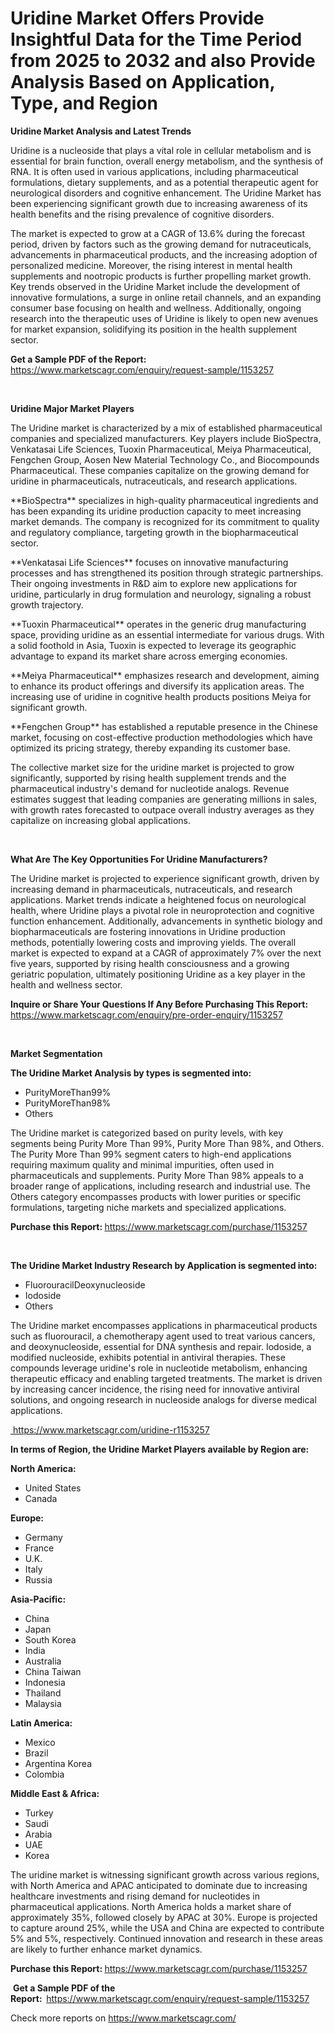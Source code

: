 <p><h1>Uridine Market Offers Provide Insightful Data for the Time Period from 2025 to 2032 and also Provide Analysis Based on Application, Type, and Region</h1></p><p><strong>Uridine Market Analysis and Latest Trends</strong></p>
<p><p>Uridine is a nucleoside that plays a vital role in cellular metabolism and is essential for brain function, overall energy metabolism, and the synthesis of RNA. It is often used in various applications, including pharmaceutical formulations, dietary supplements, and as a potential therapeutic agent for neurological disorders and cognitive enhancement. The Uridine Market has been experiencing significant growth due to increasing awareness of its health benefits and the rising prevalence of cognitive disorders.</p><p>The market is expected to grow at a CAGR of 13.6% during the forecast period, driven by factors such as the growing demand for nutraceuticals, advancements in pharmaceutical products, and the increasing adoption of personalized medicine. Moreover, the rising interest in mental health supplements and nootropic products is further propelling market growth. Key trends observed in the Uridine Market include the development of innovative formulations, a surge in online retail channels, and an expanding consumer base focusing on health and wellness. Additionally, ongoing research into the therapeutic uses of Uridine is likely to open new avenues for market expansion, solidifying its position in the health supplement sector.</p></p>
<p><strong>Get a Sample PDF of the Report:&nbsp;</strong> <a href="https://www.marketscagr.com/enquiry/request-sample/1153257?utm_campaign=2468&utm_medium=2&utm_source=Github&utm_content=ia&utm_term=31032025&utm_id=uridine">https://www.marketscagr.com/enquiry/request-sample/1153257</a></p>
<p>&nbsp;</p>
<p><strong>Uridine Major Market Players</strong></p>
<p><p>The Uridine market is characterized by a mix of established pharmaceutical companies and specialized manufacturers. Key players include BioSpectra, Venkatasai Life Sciences, Tuoxin Pharmaceutical, Meiya Pharmaceutical, Fengchen Group, Aosen New Material Technology Co., and Biocompounds Pharmaceutical. These companies capitalize on the growing demand for uridine in pharmaceuticals, nutraceuticals, and research applications.</p><p>**BioSpectra** specializes in high-quality pharmaceutical ingredients and has been expanding its uridine production capacity to meet increasing market demands. The company is recognized for its commitment to quality and regulatory compliance, targeting growth in the biopharmaceutical sector.</p><p>**Venkatasai Life Sciences** focuses on innovative manufacturing processes and has strengthened its position through strategic partnerships. Their ongoing investments in R&D aim to explore new applications for uridine, particularly in drug formulation and neurology, signaling a robust growth trajectory.</p><p>**Tuoxin Pharmaceutical** operates in the generic drug manufacturing space, providing uridine as an essential intermediate for various drugs. With a solid foothold in Asia, Tuoxin is expected to leverage its geographic advantage to expand its market share across emerging economies.</p><p>**Meiya Pharmaceutical** emphasizes research and development, aiming to enhance its product offerings and diversify its application areas. The increasing use of uridine in cognitive health products positions Meiya for significant growth.</p><p>**Fengchen Group** has established a reputable presence in the Chinese market, focusing on cost-effective production methodologies which have optimized its pricing strategy, thereby expanding its customer base.</p><p>The collective market size for the uridine market is projected to grow significantly, supported by rising health supplement trends and the pharmaceutical industry's demand for nucleotide analogs. Revenue estimates suggest that leading companies are generating millions in sales, with growth rates forecasted to outpace overall industry averages as they capitalize on increasing global applications.</p></p>
<p>&nbsp;</p>
<p><strong>What Are The Key Opportunities For Uridine Manufacturers?</strong></p>
<p><p>The Uridine market is projected to experience significant growth, driven by increasing demand in pharmaceuticals, nutraceuticals, and research applications. Market trends indicate a heightened focus on neurological health, where Uridine plays a pivotal role in neuroprotection and cognitive function enhancement. Additionally, advancements in synthetic biology and biopharmaceuticals are fostering innovations in Uridine production methods, potentially lowering costs and improving yields. The overall market is expected to expand at a CAGR of approximately 7% over the next five years, supported by rising health consciousness and a growing geriatric population, ultimately positioning Uridine as a key player in the health and wellness sector.</p></p>
<p><strong>Inquire or Share Your Questions If Any Before Purchasing This Report:</strong> <a href="https://www.marketscagr.com/enquiry/pre-order-enquiry/1153257?utm_campaign=2468&utm_medium=2&utm_source=Github&utm_content=ia&utm_term=31032025&utm_id=uridine">https://www.marketscagr.com/enquiry/pre-order-enquiry/1153257</a></p>
<p>&nbsp;</p>
<p><strong>Market Segmentation</strong></p>
<p><strong>The Uridine Market Analysis by types is segmented into:</strong></p>
<p><ul><li>PurityMoreThan99%</li><li>PurityMoreThan98%</li><li>Others</li></ul></p>
<p><p>The Uridine market is categorized based on purity levels, with key segments being Purity More Than 99%, Purity More Than 98%, and Others. The Purity More Than 99% segment caters to high-end applications requiring maximum quality and minimal impurities, often used in pharmaceuticals and supplements. Purity More Than 98% appeals to a broader range of applications, including research and industrial use. The Others category encompasses products with lower purities or specific formulations, targeting niche markets and specialized applications.</p></p>
<p><strong>Purchase this Report:&nbsp;</strong><a href="https://www.marketscagr.com/purchase/1153257?utm_campaign=2468&utm_medium=2&utm_source=Github&utm_content=ia&utm_term=31032025&utm_id=uridine">https://www.marketscagr.com/purchase/1153257</a></p>
<p>&nbsp;</p>
<p><strong>The Uridine Market Industry Research by Application is segmented into:</strong></p>
<p><ul><li>FluorouracilDeoxynucleoside</li><li>Iodoside</li><li>Others</li></ul></p>
<p><p>The Uridine market encompasses applications in pharmaceutical products such as fluorouracil, a chemotherapy agent used to treat various cancers, and deoxynucleoside, essential for DNA synthesis and repair. Iodoside, a modified nucleoside, exhibits potential in antiviral therapies. These compounds leverage uridine's role in nucleotide metabolism, enhancing therapeutic efficacy and enabling targeted treatments. The market is driven by increasing cancer incidence, the rising need for innovative antiviral solutions, and ongoing research in nucleoside analogs for diverse medical applications.</p></p>
<p><a href="https://www.marketscagr.com/uridine-r1153257?utm_campaign=2468&utm_medium=2&utm_source=Github&utm_content=ia&utm_term=31032025&utm_id=uridine">&nbsp;https://www.marketscagr.com/uridine-r1153257</a></p>
<p><strong>In terms of Region, the Uridine Market Players available by Region are:</strong></p>
<p>
    <p> <strong> North America: </strong>
        <ul>
            <li>United States</li>
            <li>Canada</li>
        </ul>
        </p> 
    <p> <strong> Europe: </strong>
        <ul>
            <li>Germany</li>
            <li>France</li>
            <li>U.K.</li>
            <li>Italy</li>
            <li>Russia</li>
        </ul>
        </p> 
    <p> <strong> Asia-Pacific: </strong>
        <ul>
            <li>China</li>
            <li>Japan</li>
            <li>South Korea</li>
            <li>India</li>
            <li>Australia</li>
            <li>China Taiwan</li>
            <li>Indonesia</li>
            <li>Thailand</li>
            <li>Malaysia</li>
        </ul>
        </p> 
    <p> <strong> Latin America: </strong>
        <ul>
            <li>Mexico</li>
            <li>Brazil</li>
            <li>Argentina Korea</li>
            <li>Colombia</li>
        </ul>
        </p> 
    <p> <strong> Middle East & Africa: </strong>
        <ul>
            <li>Turkey</li>
            <li>Saudi</li>
            <li>Arabia</li>
            <li>UAE</li>
            <li>Korea</li>
        </ul>
    </p>
    </p>
<p><p>The uridine market is witnessing significant growth across various regions, with North America and APAC anticipated to dominate due to increasing healthcare investments and rising demand for nucleotides in pharmaceutical applications. North America holds a market share of approximately 35%, followed closely by APAC at 30%. Europe is projected to capture around 25%, while the USA and China are expected to contribute 5% and 5%, respectively. Continued innovation and research in these areas are likely to further enhance market dynamics.</p></p>
<p><strong>Purchase this Report: </strong><a href="https://www.marketscagr.com/purchase/1153257?utm_campaign=2468&utm_medium=2&utm_source=Github&utm_content=ia&utm_term=31032025&utm_id=uridine">https://www.marketscagr.com/purchase/1153257</a></p>
<p>&nbsp;<strong>Get a Sample PDF of the Report:&nbsp;&nbsp;</strong><a href="https://www.marketscagr.com/enquiry/request-sample/1153257?utm_campaign=2468&utm_medium=2&utm_source=Github&utm_content=ia&utm_term=31032025&utm_id=uridine">https://www.marketscagr.com/enquiry/request-sample/1153257</a></p>
<p><strong></strong></p>
<p>Check more reports on <a href="https://www.marketscagr.com/?utm_campaign=2468&utm_medium=2&utm_source=Github&utm_content=ia&utm_term=31032025&utm_id=uridine">https://www.marketscagr.com/</a></p>